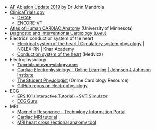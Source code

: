 - [AF Ablation Update 2019](https://www.drjohnm.org/2019/02/af-ablation-update-2019) by Dr John Mandrola
- [ClinicalTrials.gov](https://clinicaltrials.gov)
  - [DECAF](https://clinicaltrials.gov/ct2/results/refine?term=DECAF)
  - [ENCORE-VT](https://clinicaltrials.gov/ct2/results/refine?term=ENCORE-VT)
- [Atlas of Human CARDIAC Anatomy](http://www.vhlab.umn.edu/atlas/index.shtml) (University of Minnesota)  
- [Diagnostic and Interventional Cardiology (DAIC)](https://www.dicardiology.com/)
- Electrical conduction system of the heart
  - [Electrical system of the heart | Circulatory system physiology](https://www.youtube.com/watch?v=7K2icszdxQc) | NCLEX-RN | Khan Academy 
  - [Conduction system of the heart](https://www.youtube.com/watch?v=TnFoJ7Hhi-M) (Medvizz)
- Electrophysiology
  - [Tutorials at cvphysiology.com](https://www.cvphysiology.com/Tutorials/tutorials)
  - [Cardiac Electrophysiology - Online Learning | Johnson & Johnson Institute](https://jnjinstitute.com/en-us/online-profed-resources/resources/cardiac-electrophysiology)
  - [The Student Physiologist](https://thephysiologist.org/) (Online Cardiology Resource)
  - [GitHub repos on electrophysiology](https://github.com/topics/electrophysiology)
- ECG
  - [EPS 101 (Interactive Tutorial) - SVT Simulator](http://svtsim.com/eps.html)
  - [ECG Guru](http://www.ecgguru.com)
- MRI
  - [Magnetic Resonance - Technology Information Portal](https://www.mr-tip.com/)
  - [Cardiac MRI tutorial](http://www.vhlab.umn.edu/atlas/cardiac-mri-tutorial/index.shtml)
  - [MRI heart cross sectional anatomy tool](https://mrimaster.com/anatomy%20heart%20axial%20.html)
